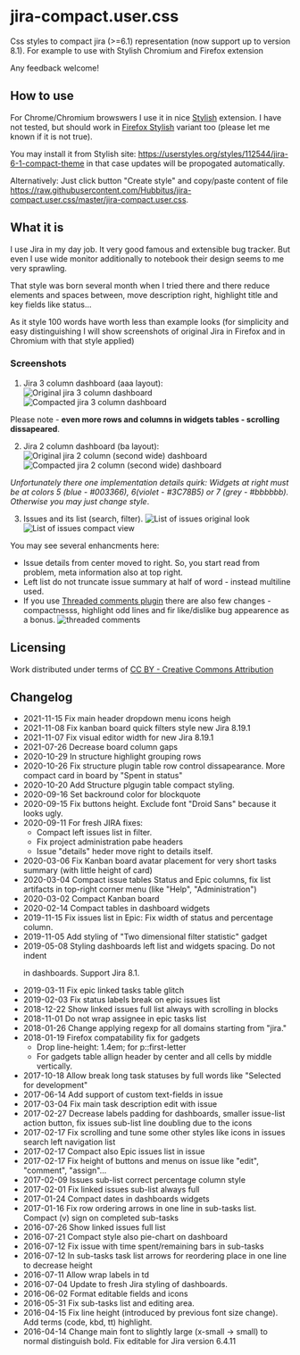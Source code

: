 # jira-compact.user.css
Css styles to compact jira (>=6.1) representation (now support up to version 8.1). For example to use with Stylish Chromium and Firefox extension

Any feedback welcome!

## How to use
For Chrome/Chromium browswers I use it in nice [Stylish](https://chrome.google.com/webstore/detail/stylish/fjnbnpbmkenffdnngjfgmeleoegfcffe?hl=ru) extension.
I have not tested, but should work in [Firefox Stylish](https://addons.mozilla.org/ru/firefox/addon/stylish/) variant too (please let me known if it is not true).

You may install it from Stylish site: https://userstyles.org/styles/112544/jira-6-1-compact-theme in that case updates will be propogated automatically.

Alternatively: Just click button "Create style" and copy/paste content of file https://raw.githubusercontent.com/Hubbitus/jira-compact.user.css/master/jira-compact.user.css.

## What it is

I use Jira in my day job. It very good famous and extensible bug tracker. But even I use wide monitor additionally to notebook their design seems to me very sprawling.

That style was born several month when I tried there and there reduce elements and spaces between, move description right, highlight title and key fields like status…

As it style 100 words have worth less than example looks (for simplicity and easy distinguishing I will show screenshots of original Jira in Firefox and in Chromium with that style applied)


### Screenshots

1) Jira 3 column dashboard (aaa layout):
![Original jira 3 column dashboard](screenshots/Dashboard-aaa-Original.png)
![Compacted jira 3 column dashboard](screenshots/Dashboard-aaa-Compact.png)

Please note - **even more rows and columns in widgets tables - scrolling dissapeared**.

2) Jira 2 column dashboard (ba layout):
![Original jira 2 column (second wide) dashboard](screenshots/Dashboard-ba-Original.png)
![Compacted jira 2 column (second wide) dashboard](screenshots/Dashboard-ba-Compact.png)

*Unfortunately there one implementation details quirk: Widgets at right must be at colors 5 (blue - #003366), 6(violet - #3C78B5) or 7 (grey - #bbbbbb). Otherwise you may just change style*.

3) Issues and its list (search, filter).
![List of issues original look](screenshots/List-of-issues-Original.png)
![List of issues compact view](screenshots/List-of-issues-Compact.png)

You may see several enhancments here:
* Issue details from center moved to right. So, you start read from problem, meta information also at top right.
* Left list do not truncate issue summary at half of word - instead multiline used.
* If you use [Threaded comments plugin](https://marketplace.atlassian.com/plugins/com.atlassian.jira.threadedcomments.threaded-comments) there are also few changes - compactnesss, highlight odd lines and fir like/dislike bug appearence as a bonus.
![threaded comments](screenshots/Comments-thread.png)

## Licensing
Work distributed under terms of [CC BY - Creative Commons Attribution](http://creativecommons.org/licenses/by/4.0/)

## Changelog
* 2021-11-15 Fix main header dropdown menu icons heigh
* 2021-11-08 Fix kanban board quick filters style new Jira 8.19.1
* 2021-11-07 Fix visual editor width for new Jira 8.19.1
* 2021-07-26 Decrease board column gaps
* 2020-10-29 In structure highlight grouping rows
* 2020-10-26 Fix structure plugin table row control dissapearance. More compact card in board by "Spent in status"
* 2020-10-20 Add Structure plgugin table compact styling.
* 2020-09-16 Set backround color for blockquote
* 2020-09-15 Fix buttons height. Exclude font "Droid Sans" because it looks ugly.
* 2020-09-11 For fresh JIRA fixes:
  - Compact left issues list in filter.
  - Fix project administration pabe headers
  - Issue "details" heder move right to details itself.
* 2020-03-06 Fix Kanban board avatar placement for very short tasks summary (with little height of card)
* 2020-03-04 Compact issue tables Status and Epic columns, fix list artifacts in top-right corner menu (like "Help", "Administration")
* 2020-03-02 Compact Kanban board
* 2020-02-14 Compact tables in dashboard widgets
* 2019-11-15 Fix issues list in Epic: Fix width of status and percentage column.
* 2019-11-05 Add styling of "Two dimensional filter statistic" gadget
* 2019-05-08 Styling dashboards left list and widgets spacing. Do not indent <p> in dashboards. Support Jira 8.1.
* 2019-03-11 Fix epic linked tasks table glitch
* 2019-02-03 Fix status labels break on epic issues list
* 2018-12-22 Show linked issues full list always with scrolling in blocks
* 2018-11-01 Do not wrap assignee in epic tasks list
* 2018-01-26 Change applying regexp for all domains starting from "jira."
* 2018-01-19 Firefox compatability fix for gadgets
  - Drop line-height: 1.4em; for p::first-letter
  - For gadgets table allign header by center and all cells by middle vertically.
* 2017-10-18 Allow break long task statuses by full words like "Selected for development"
* 2017-06-14 Add support of custom text-fields in issue
* 2017-03-04 Fix main task description edit with issue
* 2017-02-27 Decrease labels padding for dashboards, smaller issue-list action button, fix issues sub-list line doubling due to the icons
* 2017-02-17 Fix scrolling and tune some other styles like icons in issues search left navigation list
* 2017-02-17 Compact also Epic issues list in issue
* 2017-02-17 Fix height of buttons and menus on issue like "edit", "comment", "assign"…
* 2017-02-09 Issues sub-list correct percentage column style
* 2017-02-01 Fix linked issues sub-list always full
* 2017-01-24 Compact dates in dashboards widgets
* 2017-01-16 Fix row ordering arrows in one line in sub-tasks list. Compact (v) sign on completed sub-tasks
* 2016-07-26 Show linked issues full list
* 2016-07-21 Compact style also pie-chart on dashboard
* 2016-07-12 Fix issue with time spent/remaining bars in sub-tasks
* 2016-07-12 In sub-tasks task list arrows for reordering place in one line to decrease height
* 2016-07-11 Allow wrap labels in td
* 2016-07-04 Update to fresh Jira styling of dashboards.
* 2016-06-02 Format editable fields and icons
* 2016-05-31 Fix sub-tasks list and editing area.
* 2016-04-15 Fix line height (introduced by previous font size change). Add terms (code, kbd, tt) highlight.
* 2016-04-14 Change main font to slightly large (x-small -> small) to normal distinguish bold. Fix editable for Jira version 6.4.11
